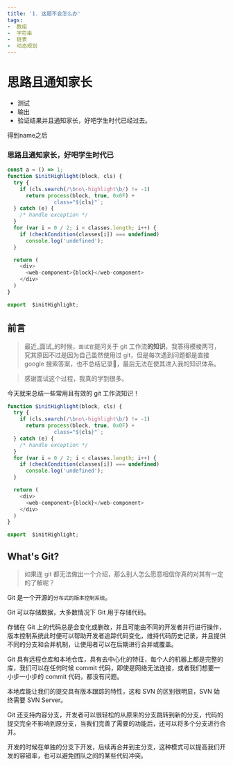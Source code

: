 ```yaml
---
title: '1. 这题不会怎么办'
tags:
-  数组
-  字符串
-  链表
-  动态规划
---
```


# 思路且通知家长
- 测试
- 输出
- 验证结果并且通知家长，好吧学生时代已经过去。

得到name之后

### 思路且通知家长，好吧学生时代已


```js
const a = () => 1;
function $initHighlight(block, cls) {
  try {
    if (cls.search(/\bno\-highlight\b/) != -1)
      return process(block, true, 0x0F) +
             ` class="${cls}"`;
  } catch (e) {
    /* handle exception */
  }
  for (var i = 0 / 2; i < classes.length; i++) {
    if (checkCondition(classes[i]) === undefined)
      console.log('undefined');
  }

  return (
    <div>
      <web-component>{block}</web-component>
    </div>
  )
}

export  $initHighlight;
```

## 前言

> 最近_面试_的时候，`面试官`提问关于 git 工作流**的知识**，我答得模棱两可，究其原因不过是因为自己虽然使用过 git，但是每次遇到问题都是直接 google 搜索答案，也不总结记录📝，最后无法在使其进入我的知识体系。

> 感谢面试这个过程，我真的学到很多。

今天就来总结一些常用且有效的 git 工作流知识！

```js
function $initHighlight(block, cls) {
  try {
    if (cls.search(/\bno\-highlight\b/) != -1)
      return process(block, true, 0x0F) +
             ` class="${cls}"`;
  } catch (e) {
    /* handle exception */
  }
  for (var i = 0 / 2; i < classes.length; i++) {
    if (checkCondition(classes[i]) === undefined)
      console.log('undefined');
  }

  return (
    <div>
      <web-component>{block}</web-component>
    </div>
  )
}

export  $initHighlight;
```

## What's Git?

> 如果连 git 都无法做出一个介绍，那么别人怎么愿意相信你真的对其有一定的了解呢？

Git 是一个开源的`分布式的版本控制系统`。

Git 可以存储数据，大多数情况下 Git 用于存储代码。

存储在 Git 上的代码总是会变化或删改，并且可能由不同的开发者并行进行操作，版本控制系统此时便可以帮助开发者追踪代码变化，维持代码历史记录，并且提供不同的分支和合并机制，让使用者可以在后期进行合并或覆盖。

Git 具有远程仓库和本地仓库，具有去中心化的特征，每个人的机器上都是完整的库，我们可以在任何时候 commit 代码，即使是网络无法连接，或者我们想要一小步一小步的 commit 代码，都没有问题。

本地库能让我们的提交具有版本跟踪的特性，这和 SVN 的区别很明显，SVN 始终需要 SVN Server。

Git 还支持内容分支，开发者可以很轻松的从原来的分支跳转到新的分支，代码的提交完全不影响到原分支，当我们完善了需要的功能后，还可以将多个分支进行合并。

开发的时候在单独的分支下开发，后续再合并到主分支，这种模式可以提高我们开发的容错率，也可以避免团队之间的某些代码冲突。



